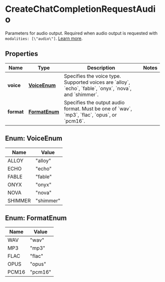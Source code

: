 

# CreateChatCompletionRequestAudio

Parameters for audio output. Required when audio output is requested with `modalities: [\"audio\"]`. [Learn more](/docs/guides/audio). 

## Properties

| Name | Type | Description | Notes |
|------------ | ------------- | ------------- | -------------|
|**voice** | [**VoiceEnum**](#VoiceEnum) | Specifies the voice type. Supported voices are &#x60;alloy&#x60;, &#x60;echo&#x60;,  &#x60;fable&#x60;, &#x60;onyx&#x60;, &#x60;nova&#x60;, and &#x60;shimmer&#x60;.  |  |
|**format** | [**FormatEnum**](#FormatEnum) | Specifies the output audio format. Must be one of &#x60;wav&#x60;, &#x60;mp3&#x60;, &#x60;flac&#x60;, &#x60;opus&#x60;, or &#x60;pcm16&#x60;.   |  |



## Enum: VoiceEnum

| Name | Value |
|---- | -----|
| ALLOY | &quot;alloy&quot; |
| ECHO | &quot;echo&quot; |
| FABLE | &quot;fable&quot; |
| ONYX | &quot;onyx&quot; |
| NOVA | &quot;nova&quot; |
| SHIMMER | &quot;shimmer&quot; |



## Enum: FormatEnum

| Name | Value |
|---- | -----|
| WAV | &quot;wav&quot; |
| MP3 | &quot;mp3&quot; |
| FLAC | &quot;flac&quot; |
| OPUS | &quot;opus&quot; |
| PCM16 | &quot;pcm16&quot; |



